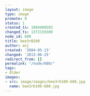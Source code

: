 ```yaml
---
layout: image
type: image
promote: 0
status: 1
created_ts: 1084408503
changed_ts: 1372159389
node_id: 680
title: bee3rB100
author: anj
created: '2004-05-13'
changed: '2013-06-25'
redirect_from: []
permalink: "/node/680/"
tags:
- Older
images:
- src: image/images/bee3rb100-680.jpg
  name: bee3rb100-680.jpg
---
```


